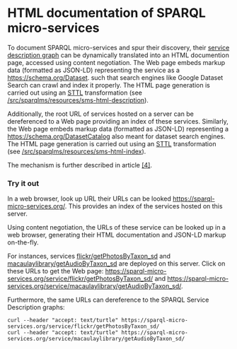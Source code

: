 # HTML documentation of SPARQL micro-services

To document SPARQL micro-services and spur their discovery, their [service description graph](02-config.md#configuration-with-a-sparql-service-description-file) can be dynamically translated into an HTML documention page, accessed using content negotiation. The Web page embeds markup data (formatted as JSON-LD) representing the service as a https://schema.org/Dataset. such that search engines like Google Dataset Search can crawl and index it properly.
The HTML page generation is carried out using an [STTL](http://ns.inria.fr/sparql-template/) transformation (see [/src/sparqlms/resources/sms-html-description](../src/sparqlms/resources/sms-html-description)).

Additionally, the root URL of services hosted on a server can be dereferenced to a Web page providing an index of these services. 
Similarly, the Web page embeds markup data (formatted as JSON-LD) representing a https://schema.org/DatasetCatalog also meant for dataset search engines.
The HTML page generation is carried out using an [STTL](http://ns.inria.fr/sparql-template/) transformation (see [/src/sparqlms/resources/sms-html-index](../src/sparqlms/resources/sms-html-index)).

The mechanism is further described in article [[4]](../README.md#Publications).


### Try it out

In a web browser, look up URL their URLs can be looked https://sparql-micro-services.org/. This provides an index of the services hosted on this server.

Using content negotiation, the URLs of these service can be looked up in a web browser, generating their HTML documentation and JSON-LD markup on-the-fly.

For instances, services [flickr/getPhotosByTaxon_sd](../services/flickr/getPhotosByTaxon_sd) and [macaulaylibrary/getAudioByTaxon_sd](../services/macaulaylibrary/getAudioByTaxon_sd) are deployed on this server. Click on these URLs to get the Web page:
https://sparql-micro-services.org/service/flickr/getPhotosByTaxon_sd/ and 
https://sparql-micro-services.org/service/macaulaylibrary/getAudioByTaxon_sd/.


Furthermore, the same URLs can dereference to the SPARQL Service Description graphs:
```
curl --header "accept: text/turtle" https://sparql-micro-services.org/service/flickr/getPhotosByTaxon_sd/
curl --header "accept: text/turtle" https://sparql-micro-services.org/service/macaulaylibrary/getAudioByTaxon_sd/
```
